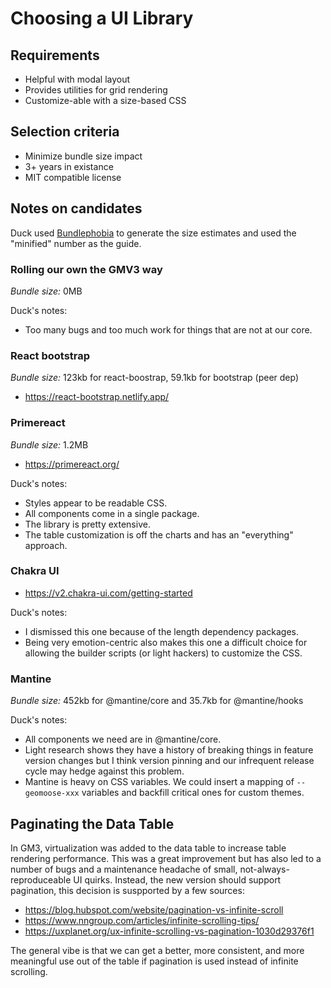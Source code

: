 # Choosing a UI Library

## Requirements

- Helpful with modal layout
- Provides utilities for grid rendering
- Customize-able with a size-based CSS

## Selection criteria

- Minimize bundle size impact
- 3+ years in existance
- MIT compatible license

## Notes on candidates

Duck used [Bundlephobia](https://bundlephobia.com/) to generate the size estimates and used the "minified" number as the guide.

### Rolling our own the GMV3 way

*Bundle size:* 0MB

Duck's notes:

- Too many bugs and too much work for things that are not at our core.

### React bootstrap

*Bundle size:* 123kb for react-boostrap, 59.1kb for bootstrap (peer dep)

- https://react-bootstrap.netlify.app/

### Primereact

*Bundle size:* 1.2MB

- https://primereact.org/

Duck's notes:

- Styles appear to be readable CSS.
- All components come in a single package.
- The library is pretty extensive.
- The table customization is off the charts and has an "everything" approach.

### Chakra UI

- https://v2.chakra-ui.com/getting-started

Duck's notes:

- I dismissed this one because of the length dependency packages.
- Being very emotion-centric also makes this one a difficult choice for allowing the 
  builder scripts (or light hackers) to customize the CSS.

### Mantine

*Bundle size:* 452kb for @mantine/core and 35.7kb for @mantine/hooks

Duck's notes:

- All components we need are in @mantine/core. 
- Light research shows they have a history of breaking things in feature version changes but 
  I think version pinning and our infrequent release cycle may hedge against this problem.
- Mantine is heavy on CSS variables. We could insert a mapping of `--geomoose-xxx` variables and
  backfill critical ones for custom themes.

## Paginating the Data Table

In GM3, virtualization was added to the data table to increase table rendering performance.
This was a great improvement but has also led to a number of bugs and a maintenance headache of
small, not-always-reproduceable UI quirks. Instead, the new version should support pagination,
this decision is suspported by a few sources:

- https://blog.hubspot.com/website/pagination-vs-infinite-scroll
- https://www.nngroup.com/articles/infinite-scrolling-tips/
- https://uxplanet.org/ux-infinite-scrolling-vs-pagination-1030d29376f1

The general vibe is that we can get a better, more consistent, and more meaningful use out of
the table if pagination is used instead of infinite scrolling.
